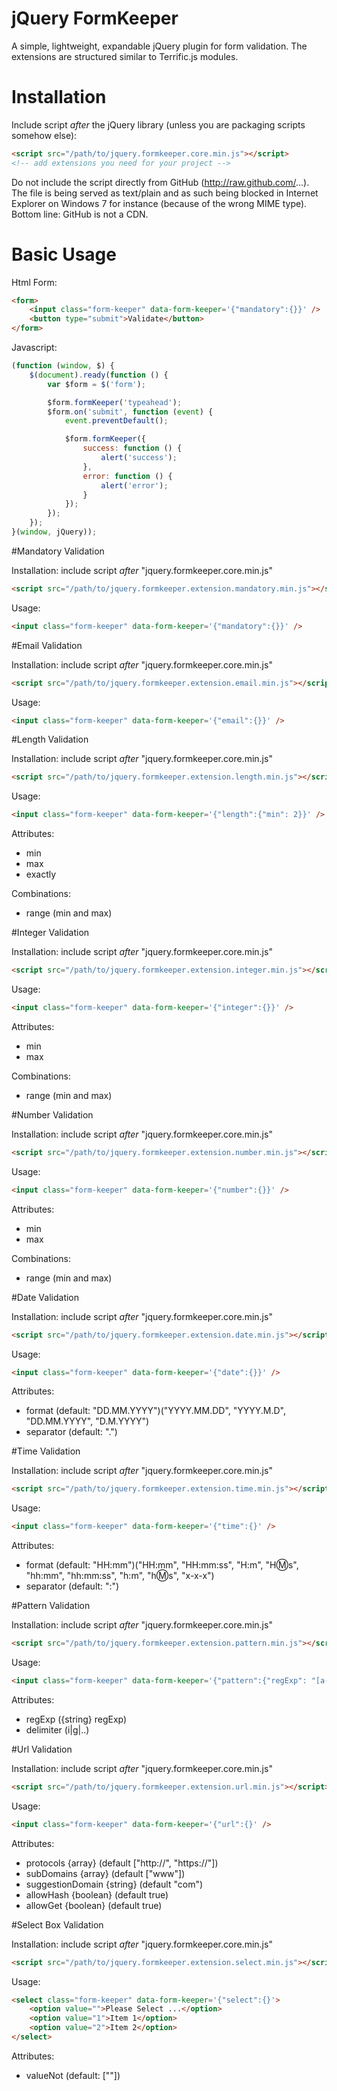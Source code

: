 # jQuery FormKeeper

A simple, lightweight, expandable jQuery plugin for form validation. The
extensions are structured similar to Terrific.js modules.

# Installation

Include script *after* the jQuery library (unless you are packaging
scripts somehow else):
```html
<script src="/path/to/jquery.formkeeper.core.min.js"></script>
<!-- add extensions you need for your project -->
```
Do not include the script directly from GitHub
(http://raw.github.com/...). The file is being served as text/plain and
as such being blocked in Internet Explorer on Windows 7 for instance
(because of the wrong MIME type). Bottom line: GitHub is not a CDN.

# Basic Usage

Html Form:
```html
<form>
    <input class="form-keeper" data-form-keeper='{"mandatory":{}}' />
    <button type="submit">Validate</button>
</form>
```

Javascript:
```javascript
(function (window, $) {
    $(document).ready(function () {
        var $form = $('form');

        $form.formKeeper('typeahead');
        $form.on('submit', function (event) {
            event.preventDefault();

            $form.formKeeper({
                success: function () {
                    alert('success');
                },
                error: function () {
                    alert('error');
                }
            });
        });
    });
}(window, jQuery));
```

#Mandatory Validation

Installation:
include script *after* "jquery.formkeeper.core.min.js"
```html
<script src="/path/to/jquery.formkeeper.extension.mandatory.min.js"></script>
```

Usage:
```html
<input class="form-keeper" data-form-keeper='{"mandatory":{}}' />
```

#Email Validation

Installation:
include script *after* "jquery.formkeeper.core.min.js"
```html
<script src="/path/to/jquery.formkeeper.extension.email.min.js"></script>
```

Usage:
```html
<input class="form-keeper" data-form-keeper='{"email":{}}' />
```

#Length Validation

Installation:
include script *after* "jquery.formkeeper.core.min.js"
```html
<script src="/path/to/jquery.formkeeper.extension.length.min.js"></script>
```

Usage:
```html
<input class="form-keeper" data-form-keeper='{"length":{"min": 2}}' />
```

Attributes:

* min
* max
* exactly

Combinations:

* range (min and max)

#Integer Validation

Installation:
include script *after* "jquery.formkeeper.core.min.js"
```html
<script src="/path/to/jquery.formkeeper.extension.integer.min.js"></script>
```

Usage:
```html
<input class="form-keeper" data-form-keeper='{"integer":{}}' />
```

Attributes:

* min
* max

Combinations:

* range (min and max)

#Number Validation

Installation:
include script *after* "jquery.formkeeper.core.min.js"
```html
<script src="/path/to/jquery.formkeeper.extension.number.min.js"></script>
```

Usage:
```html
<input class="form-keeper" data-form-keeper='{"number":{}}' />
```

Attributes:

* min
* max

Combinations:

* range (min and max)

#Date Validation

Installation:
include script *after* "jquery.formkeeper.core.min.js"
```html
<script src="/path/to/jquery.formkeeper.extension.date.min.js"></script>
```

Usage:
```html
<input class="form-keeper" data-form-keeper='{"date":{}}' />
```

Attributes:

* format (default: "DD.MM.YYYY")("YYYY.MM.DD", "YYYY.M.D", "DD.MM.YYYY", "D.M.YYYY")
* separator (default: ".")

#Time Validation

Installation:
include script *after* "jquery.formkeeper.core.min.js"
```html
<script src="/path/to/jquery.formkeeper.extension.time.min.js"></script>
```

Usage:
```html
<input class="form-keeper" data-form-keeper='{"time":{}' />
```

Attributes:

* format (default: "HH:mm")("HH:mm", "HH:mm:ss", "H:m", "H:m:s", "hh:mm", "hh:mm:ss", "h:m", "h:m:s", "x-x-x")
* separator (default: ":")

#Pattern Validation

Installation:
include script *after* "jquery.formkeeper.core.min.js"
```html
<script src="/path/to/jquery.formkeeper.extension.pattern.min.js"></script>
```

Usage:
```html
<input class="form-keeper" data-form-keeper='{"pattern":{"regExp": "[a-z]*"}' />
```

Attributes:

* regExp ({string} regExp)
* delimiter (i|g|..)

#Url Validation

Installation:
include script *after* "jquery.formkeeper.core.min.js"
```html
<script src="/path/to/jquery.formkeeper.extension.url.min.js"></script>
```

Usage:
```html
<input class="form-keeper" data-form-keeper='{"url":{}' />
```

Attributes:

* protocols {array} (default ["http://", "https://"])
* subDomains {array} (default ["www"])
* suggestionDomain {string} (default "com")
* allowHash {boolean} (default true)
* allowGet {boolean} (default true)

#Select Box Validation

Installation:
include script *after* "jquery.formkeeper.core.min.js"
```html
<script src="/path/to/jquery.formkeeper.extension.select.min.js"></script>
```

Usage:
```html
<select class="form-keeper" data-form-keeper='{"select":{}'>
	<option value="">Please Select ...</option>
	<option value="1">Item 1</option>
	<option value="2">Item 2</option>
</select>
```

Attributes:

* valueNot (default: [""])


